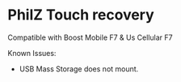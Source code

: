 PhilZ Touch recovery
=========================
Compatible with Boost Mobile F7 & Us Cellular F7 



Known Issues:
* USB Mass Storage does not mount.
